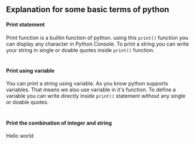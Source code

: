 ## Explanation for some basic terms of python


#### Print statement
Print function is a builtin function of python. using this `print()` function you can display any character in Python Console. To print a string you can write your string in single or doable quotes inside `print()` function.

#
#### Print using variable
You can print a string using variable. As you know python supports variables. That means we also use variable in it's function. To define a variable you can write directly inside `print()` statement without any single or doable quotes.  

#    
#### Print the combination of integer and string
Hello world
